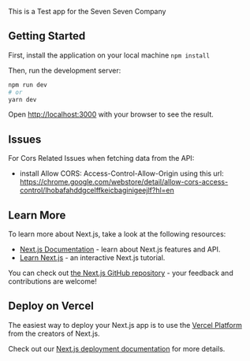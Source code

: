 This is a Test app for the Seven Seven Company

## Getting Started

First, install the application on your local machine
``npm install``


Then, run the development server:
```bash
npm run dev
# or
yarn dev
```

Open [http://localhost:3000](http://localhost:3000) with your browser to see the result.

## Issues
For Cors Related Issues when fetching data from the API:
- install Allow CORS: Access-Control-Allow-Origin using this url: https://chrome.google.com/webstore/detail/allow-cors-access-control/lhobafahddgcelffkeicbaginigeejlf?hl=en


## Learn More

To learn more about Next.js, take a look at the following resources:

- [Next.js Documentation](https://nextjs.org/docs) - learn about Next.js features and API.
- [Learn Next.js](https://nextjs.org/learn) - an interactive Next.js tutorial.

You can check out [the Next.js GitHub repository](https://github.com/vercel/next.js/) - your feedback and contributions are welcome!

## Deploy on Vercel

The easiest way to deploy your Next.js app is to use the [Vercel Platform](https://vercel.com/new?utm_medium=default-template&filter=next.js&utm_source=create-next-app&utm_campaign=create-next-app-readme) from the creators of Next.js.

Check out our [Next.js deployment documentation](https://nextjs.org/docs/deployment) for more details.
